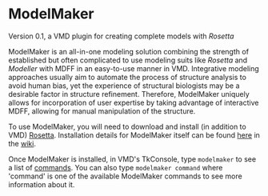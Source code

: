 # ModelMaker
Version 0.1, a VMD plugin for creating complete models with _Rosetta_

ModelMaker is an all-in-one modeling solution combining the strength of established
but often complicated to use modeling suits like _Rosetta_ and _Modeller_ with
MDFF in an easy-to-use manner in VMD. Integrative modeling approaches usually
aim to automate the process of structure analysis to avoid human bias, yet the
experience of structural biologists may be a desirable factor in structure refinement.
Therefore, ModelMaker uniquely allows for incorporation of user expertise by taking advantage of
interactive MDFF, allowing for manual manipulation of the structure.

To use ModelMaker, you will need to download and install (in addition to VMD) [Rosetta](https://www.rosettacommons.org/). 
Installation details for ModelMaker itself can be found [here](https://github.com/ryanmcgreevy/ModelMaker/wiki/Installation) in the [wiki](https://github.com/ryanmcgreevy/ModelMaker/wiki).

Once ModelMaker is installed, in VMD's TkConsole, type `modelmaker` to see a list of [commands](https://github.com/ryanmcgreevy/ModelMaker/wiki/ModelMaker-Commands/). You can also
type `modelmaker command` where 'command' is one of the available ModelMaker commands
to see more information about it. 
